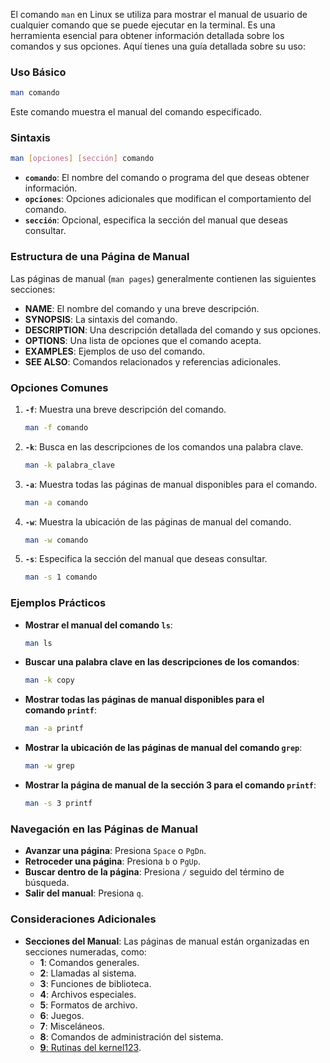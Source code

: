 El comando `man` en Linux se utiliza para mostrar el manual de usuario de cualquier comando que se puede ejecutar en la terminal. Es una herramienta esencial para obtener información detallada sobre los comandos y sus opciones. Aquí tienes una guía detallada sobre su uso:

### **Uso Básico**

```bash
man comando
```

Este comando muestra el manual del comando especificado.

### **Sintaxis**

```bash
man [opciones] [sección] comando
```

- **`comando`**: El nombre del comando o programa del que deseas obtener información.
- **`opciones`**: Opciones adicionales que modifican el comportamiento del comando.
- **`sección`**: Opcional, especifica la sección del manual que deseas consultar.

### **Estructura de una Página de Manual**

Las páginas de manual (`man pages`) generalmente contienen las siguientes secciones:

- **NAME**: El nombre del comando y una breve descripción.
- **SYNOPSIS**: La sintaxis del comando.
- **DESCRIPTION**: Una descripción detallada del comando y sus opciones.
- **OPTIONS**: Una lista de opciones que el comando acepta.
- **EXAMPLES**: Ejemplos de uso del comando.
- **SEE ALSO**: Comandos relacionados y referencias adicionales.

### **Opciones Comunes**

1. **`-f`**: Muestra una breve descripción del comando.
    
    ```bash
    man -f comando
    ```
    
2. **`-k`**: Busca en las descripciones de los comandos una palabra clave.
    
    ```bash
    man -k palabra_clave
    ```
    
3. **`-a`**: Muestra todas las páginas de manual disponibles para el comando.
    
    ```bash
    man -a comando
    ```
    
4. **`-w`**: Muestra la ubicación de las páginas de manual del comando.
    
    ```bash
    man -w comando
    ```
    
5. **`-s`**: Especifica la sección del manual que deseas consultar.
    
    ```bash
    man -s 1 comando
    ```
    

### **Ejemplos Prácticos**

- **Mostrar el manual del comando `ls`**:
    
    ```bash
    man ls
    ```
    
- **Buscar una palabra clave en las descripciones de los comandos**:
    
    ```bash
    man -k copy
    ```
    
- **Mostrar todas las páginas de manual disponibles para el comando `printf`**:
    
    ```bash
    man -a printf
    ```
    
- **Mostrar la ubicación de las páginas de manual del comando `grep`**:
    
    ```bash
    man -w grep
    ```
    
- **Mostrar la página de manual de la sección 3 para el comando `printf`**:
    
    ```bash
    man -s 3 printf
    ```
    

### **Navegación en las Páginas de Manual**

- **Avanzar una página**: Presiona `Space` o `PgDn`.
- **Retroceder una página**: Presiona `b` o `PgUp`.
- **Buscar dentro de la página**: Presiona `/` seguido del término de búsqueda.
- **Salir del manual**: Presiona `q`.

### **Consideraciones Adicionales**

- **Secciones del Manual**: Las páginas de manual están organizadas en secciones numeradas, como:
    - **1**: Comandos generales.
    - **2**: Llamadas al sistema.
    - **3**: Funciones de biblioteca.
    - **4**: Archivos especiales.
    - **5**: Formatos de archivo.
    - **6**: Juegos.
    - **7**: Misceláneos.
    - **8**: Comandos de administración del sistema.
    - [**9**: Rutinas del kernel](https://phoenixnap.com/kb/linux-man)[1](https://phoenixnap.com/kb/linux-man)[2](https://barcelonageeks.com/comando-man-en-linux-con-ejemplos/)[3](https://infolinux.es/la-utilidad-tecnica-del-comando-man-en-linux-documentacion-de-referencia/).